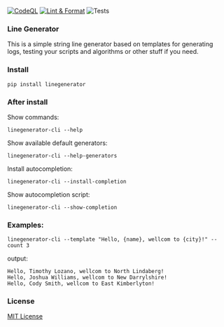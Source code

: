 [![CodeQL](https://github.com/vldmrdev/linegenerator/actions/workflows/codeql.yml/badge.svg)](https://github.com/USERNAME/REPO_NAME/actions/workflows/codeql.yml)
[![Lint & Format](https://github.com/vldmrdev/linegenerator/actions/workflows/linters.yml/badge.svg)](https://github.com/ldmrdev/linegenerator/actions/workflows/linters.yml)
![Tests](https://github.com/vldmrdev/linegenerator/actions/workflows/tests.yml/badge.svg)

### Line Generator

This is a simple string line generator based on templates for generating logs, testing your scripts and algorithms or
other stuff if you need.

### Install

```pip install linegenerator```

### After install

Show commands:

```linegenerator-cli --help```

Show available default generators:

```linegenerator-cli --help-generators```

Install autocompletion:

```linegenerator-cli --install-completion```

Show autocompletion script:

```linegenerator-cli --show-completion```

### Examples:

```linegenerator-cli --template "Hello, {name}, wellcom to {city}!" --count 3```

output:

```
Hello, Timothy Lozano, wellcom to North Lindaberg!
Hello, Joshua Williams, wellcom to New Darrylshire!
Hello, Cody Smith, wellcom to East Kimberlyton!
```

### License

[MIT License](LICENSE)
